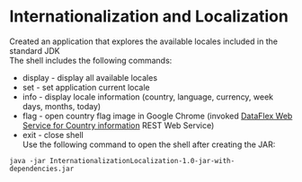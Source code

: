 # Internationalization and Localization
Created an application that explores the available locales included in the standard JDK  
The shell includes the following commands:  
 - display - display all available locales  
 - set <language tag> - set application current locale  
 - info <language tag> - display locale information (country, language, currency, week days, months, today)  
 - flag <country ISO> - open country flag image in Google Chrome (invoked [DataFlex Web Service for Country information](http://www.oorsprong.org/websamples.countryinfo/CountryInfoService.wso) REST Web Service)  
 - exit - close shell  
Use the following command to open the shell after creating the JAR:  
```
java -jar InternationalizationLocalization-1.0-jar-with-dependencies.jar
```
